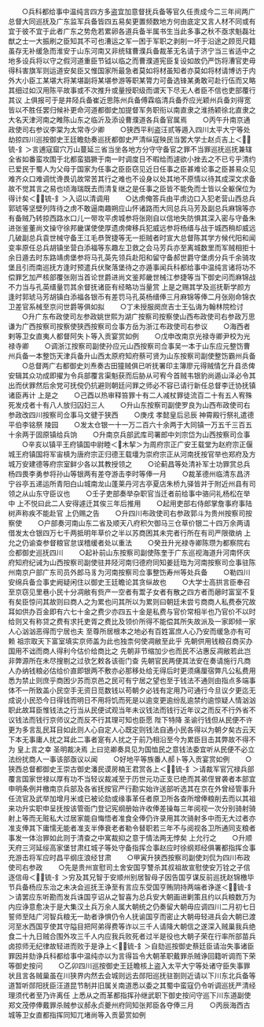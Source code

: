 <!-- { "loadSidebar": true } -->
　　○兵科都给事中温纯言四方多盗宜加意督抚兵备等官久任责成今二三年间两广总督大同巡抚及广东监军兵备皆四五易矣更置频数地方何由底定又言人材不同或有宜于彼不宜于此者广东之势危若累卵各道兵备半属书生当此多事之秋不亟求魁磊壮猷之士一大振刷之臣知其不可也漕运之军一困于军职之剥削一坏于沿途之顾觅尺籍虽存无补缓急而淮安于山东河南又非统辖曹濮兵备裁革无名请于济宁当三省适中之地多设兵将以守之假河道重臣节钺以临之而曹濮道宪臣复设如故仍严饬将漕官吏毋得科害旗军则运道安矣臣又惟国家所最急者莫如将材虽知者亦莫如将材请博访于内外大小臣工某堪大将某堪副将某堪参游等职某膂力可备选锋某勇敢可赴行伍而又略其细过如汉用陈平故事或不次推升或量授职级而谓天下尽无人者臣不信也吏部覆行其议  上俱报可于是井陉兵备崔近思陈州兵备傅霖临清兵备乔应光颖州兵备刘得宽皆以不胜任罢归候补更命河道都御史加提督军务职衔以南直隶之淮扬颖徐北直隶之大名天津河南之睢陈山东之临沂及添设曹濮道各兵备官属焉
　　○丙午升南京通政使司右参议李棠为太常寺少卿
　　○狭西平利盗汪贰等遁入四川太平大宁等处劫掠四川巡按御史王廷瞻劾奏巡抚都御史严清纵寇殃民当罢大学士赵贞吉上＜锍-釒＞言逋寇窟穴万山蔓延三省当坐各地方分守守备官之罪不当罪巡抚巡抚兼辖全省如番蛮攻围于北都蛮猖獗于南一时调度日不暇给而遽欲小挫去之不已亏乎清约已爱民于蜀人为父母于国家为任事之臣臣窃见近日任事之臣甚难论事之臣甚易众见难齐众口难调忧谗畏讥故常苦其行之难也不设身以处其地不原情以待其成深文求备故不觉其言之易也顷海瑞既去而清复继之是任事之臣皆不能免而士皆以全躯保位为得计矣＜锍-釒＞入诏以清调用
　　○达虏俺答兵由平虏边口入犯老营山西总兵郭琥等坚壁列阵待之虏不敢逼南趣朔应山怀诸路而大同总兵马芳及副总兵麻锦等亦有备贼乃转掠西路水口儿一带攻平虏城参将张刚自以信地失防惧其深入密与守备朱进张鉴董尚文操守徐邦畿谋使使厚遗虏俾移兵犯威远参将杨缙与战于城西稍却威远几破副总兵袁世械守备王江毛恭贺捷等无一拒贼者时宣大总督陈其学方候代阳和闻变率原任总兵胡镇坐营白添福等东趣左卫救之会马芳兵亦至离城数里而军贼相拒十余日遁去时东路靖虏堡参将马孔英先领兵赴阳和留守备郝世爵守堡虏分兵千余骑攻堡且引而南巡抚方逢时预遣兵伏聚落堡待之亦遁事闻兵科都给事中温纯言诸将功不偿罪乞加严核部覆张刚当首论世爵进尚文鉴邦畿世械江参捷等当下御史问而麻锦战不力当与孔英缙量罚其余督抚诸臣有经略功当量赏  上是之赐其学及巡抚靳学颜方逢时郭琥马芳胡镇白添福各银币有差罚马孔英杨缙俸三月麻锦等俸二月张刚命锦衣卫差官系械至京问世爵等俱如拟
　　○丁未授服阕庶吉士王弘诲为翰林院检讨
　　○升广东布政使司左参政姚世熙为湖广按察司按察使山西布政使司右参政万思谦为广西按察司按察使狭西按察司佥事方岳为浙江布政使司右参议
　　○海西者剌等卫女直夷人都督阿失卜等入贡宴赏如例
　　○戊申改南京光禄寺卿尹校为光禄寺卿
　　○调浙江按察司副使孙应元山西按察司佥事吴一本于山东应元整饬曹州兵备一本整饬天津兵备升山西太原府知府蔡可贤为山东按察司副使整饬霸州兵备
　　○总督两广右都御史刘焘奏古田獞贼俱已听抚署印主簿廖元得贼情乞升县丞俾安辑其众功成即擢为令兵部覆言渠魁获而后胁从可宥今首贼韦银豹尚遁山泽必令其出而伏罪然后余党可抚傥仍抗避则朝廷问罪之师必不容已请行新任总督李迁协抚镇诸臣再计  上是之
　　○己酉以热审释笞罪十有二人减杖罪徒流百二十有五人宥殊死发戍者十有八人放归囚妇三人
　　○升山东按察司副使罗良为山西布政使司右参政改四川按察司佥事马文徤于狭西
　　○庚戌  孝懿皇后忌辰  神霄殿行祭礼遣德平伯李铭祭  陵园
　　○发太仓银一十一万二百六十余两于大同镇一万五千三百五十余两于固原镇给兵饷
　　○升南京兵部武库司署郎中刘宗岱为山西按察司佥事
　　○辛亥以镇平王府镇国中尉睦＜木挈＞为周府宗正广安王载堂为赵府宗正偃城王府镇国将军宙槙为唐府宗正归德王载壃为崇府宗正从河南抚按官举也郑府及方城万安建德等府宗室鲜少各以其教授领之
　　○论蓟昌等处清补军士功罪赏总兵杨四畏李勇参将孙山等银两有差夺游击李时等俸一月
　　○裁革德州临清东昌济宁谷亭五递运所青阳白山城南龙山蓬莱丹河古亭夏店朱桥九驿皆并于附近州县有司领之从山东守臣议也
　　○壬子吏部奏举杂职官当迁者前给事中骆问礼杨松在举中  上不悦曰此二人安得遽迁其俟三年后推用
　　○起用吏部右侍郎掌詹事府事陆树声称疾不能赴官  上仍赐之告
　　○升四川布政使司右参政郭斗为贵州按察司按察使
　　○户部奏河南山东二省及顺天八府积欠御马三仓草价银二十四万余两请借发太仓银四万七千两抵明年草价之半以苏商困其未完者行所在有司严限徵纳  上允之仍谕查参督粮官怠误稽缓者处以重法
　　○癸丑升光禄寺卿陈瓒为都察院右佥都御史巡抚四川
　　○起补前山东按察司副使陈奎于广东巡视海道升河南怀庆府知府纪诫为山西按察司副使驻井陉河南归德府同知姜廷珤为河南按察司佥事驻陈州南京户部广东司员外郎马豸为河南按察司佥事整饬寿州等处兵备
　　○勒四川安绵兵备佥事史阙疑闲住以御史王廷瞻论其贪纵故也
　　○大学士高拱言臣奉召至京窃见里巷小民十分凋敝有赀产一空者有鬻子女者有散之四方者而曏时富室不复有矣臣惊问其故则曰商人之为累也问其所以为累则曰朝廷未尝亏商商人私费泰冗故耳如供办百金即有六七十金之费少亦四五十金是私费与官价常相半也乃官价不以时给则又有称贷之费有求托吏胥之费比及领价所得不能偿其所失故派及一家即倾一家人心汹汹恶得而宁居也夫  至尊所居根本之地必有百姓富庶人心乃安而缓急亦有可赖  祖宗取天下富室填实京师盖为此也独柰何使凋敝至此乎  先朝供用钱粮召商买办国用不诎而商人得利今估价给商比之  先朝非节缩加少也而民不沾惠反凋敝若此岂非弊源所在未尽搜剔之过欤乞敕各该衙门查  先朝官民两便其法安在奏请施行凡商人办纳钱粮必估给价直即银两不敷亦必那移处给无得后时更须痛厘宿弊凡公私费用悉为禁止则庶乎商困少苏而京邑之民可有宁居之望也至于钱法不通则由指点多端事体不一所致盖小民空手无资日觅数钱以苟朝夕必钱有定用乃可通行今旦议夕更迄无成说小民恐今日得钱而明日不用将饥而死是以逾变更逾纷乱逾禁约逾惊疑人情汹汹职此故耳臣惟钱法之行当从民便试观当年未议钱法而钱行近年议之而反不行外省不议钱法而钱行京师议之而反不行其理可知也臣愿  陛下特降  圣谕行钱但从民便不许更为多言乱民耳目如此则人心自定人心既定则钱法自通小民各得以为朝夕矣古云天下本无事庸人扰之耳此二事者寔有人扰之于前乃相沿至今为累臣目击其弊故不得不为  皇上言之幸  圣明裁决焉  上曰览卿奏具见为国恤民之意钱法委宜听从民便不必立法纷扰商人一事该部亟议以闻
　　○好地平等族番人郝卜等入贡宴赏如例
　　○狭西总督都御史王崇古御史潘民谟房楠王君赏各上＜锍-釒＞请裁军官冗禄兵部覆言国家世禄以厚有功不当轻议裁减至于历世元功正支已绝而其弟侄冒袭者本部宜申明条例并檄南京兵部及各省抚按官严行勘实始许送部听选其在京在外曾经管事升任流官及武举加增月米或已被论劾或缘事革任者原卫所各查所增俸粮削去而以其祖来功升实职申呈抚按该管衙门登记宪纲册始许收俸差操每三年阅视一次分别骑射骑射上等而无赃私大过居家能自悔悟者准食全俸仍许录用其次骑射多中而无大过者亦准支俸其下庸懦无能者准支半俸衰老者勒令替职若三年不与阅视各卫所通同支粮者事发一体治罪如此则于清查之中寓裁抑之意于情法两无悖矣  上允行之
　　○升顺天府三河延绥高家堡甘肃红城子等处守备指挥佥事赵应时徐纲郑经俱署都指挥佥事充游击将军应时昌平纲庄浪经甘肃
　　○甲寅升狭西按察司副使刘侃为四川布政使司右参政
　　○先是贵州宣慰司土舍安国亨讐杀其叔祖故宣慰使安万铨之子信逐信毋＜锍-釒＞穷及其兄智于安顺州别居智母子因告国亨谋反前巡抚赵锦檄毕节兵备杨应东治之未决会巡抚王诤至有言应东受国亨贿阴持两端者诤遂＜锍-釒＞请罢应东听勘而发兵诛国亨诏从之智喜为总兵安大朝画进剿策且约以兵粮数万为内应诤意愈决于是大集汉土兵万余人属大朝统之仍奏留大朝毋应调四川二月初七日誓师至陆广河智兵粮无一助者诤惧仍令人抚谕国亨而密止大朝毋轻进兵会大朝已渡河至水西国亨使其守隘目把阿弟得费等诈以三千人请降大朝信之遂深入贼巢我兵绝食二十九日贼合围外攻三千人内应我兵败死者过半是役也大朝子荣在行率所部苗兵卤掠师无纪律故轻进而败于是诤上＜锍-釒＞自劾巡按御史蔡廷臣请治失事诸臣罪因并劾诤兵科都给事中温纯亦以为言得旨令大朝革职戴罪杀贼诤回籍听调而下荣等御史按问
　　○乙卯四川巡按御史王廷瞻核上盗入太平大宁等处诸守臣失事罪状且言各贼巢虽在川狭界内然去会城则远去郧阳巡抚驻劄则近请以下川东北兵备等道暂听郧阳抚臣汪道昆节制并旧属关南道悉以委之其蜀中蛮寇仍令听调巡抚严清经理须代者至乃许离任  上悉从之而革都指挥孙继武职下御史按问守巡下川东道副使郑文茂停俸戴罪杀贼参议郝永贞夔州府同知张邦臣各夺俸三月
　　○丙辰海西古城等卫女直都指挥同知兀堵尚等入贡晏赏如例
